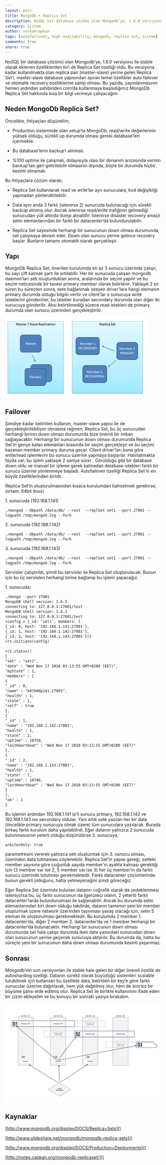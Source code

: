 ```yaml
---
layout: post
title: MongoDb + Replica Set
description: NoSQL bir database çözümü olan Mongodb’ye, 1.6.0 versiyonu ile stable olarak eklenen özelliklerden biri de Replica Set özelliği oldu.
category: Sistem
author: serkancapkan
tags: [autofailover, high availability, mongodb, replica set, sistem]
comments: true
share: true
---
```


NoSQL bir database çözümü olan Mongodb’ye, 1.6.0 versiyonu ile stable olarak eklenen özelliklerden biri de Replica Set özelliği oldu. Bu versiyona kadar kullanılmakta olan replica pair (master-slave) yerine gelen Replica Set’i, master-slave database yapısından ayıran temel özellikler auto failover ve otomatik recovery özelliklerine sahip olması. Bu yazıda, yayınlanmasının hemen ardından sahibinden.com’da kullanmaya başladığımız MongoDb Replica Set hakkında kısa bir bilgi vermeye çalışacağım.

## Neden MongoDb Replica Set?

Öncelikle, ihtiyaçları düşünelim;

- Production sisteminde olan setup’ta MongoDb, read/write değerlerinin yüksek olduğu, sürekli up durumda olması gereki database’leri içermekte.

- Bu database’lerin backup’ı alınmalı.

- %100 uptime ile çalışmalı, dolayısıyla olası bir donanım arızasında verinin backup’tan geri getirilebilir olmasının dışında, böyle bir durumda hiçbir kesinti olmamalı.

Bu ihtiyaçlara çözüm olarak;

- Replica Set kullanılarak read ve write’lar ayrı sunuculara, kod değişikliği yapmadan yönlendirilebilir.

- Data aynı anda 3 farklı (istenirse 2) sunucuda bulunacağı için sürekli backup alınmış olur. Ancak istenirse read/write trafiğinin gelmediği sunucudan yük altında dump alınabilir. İstenirse disaster recovery amaçlı setin elemanlarından bir farklı bir datacenter’da bulundurulabilir.

- Replica Set sayesinde herhangi bir sunucunun down olması durumunda, set çalışmaya devam eder. Down olan sunucu yerine gelince recovery başlar. Bunların tamamı otomatik olarak gerçekleşir.

## Yapı

MongoDb Replica Set, önerilen kurulumda en az 3 sunucu üzerinde çalışır, bu sayı çift kalmak şartı ile artılabilir. Her bir sunucuda çalışan mongodb daemon’ları seti oluşturduktan sonra, aralarında bir seçim yapılır ve bu seçim neticesinde bir tanesi primary member olarak belirlenir. Yaklaşık 2 sn süren bu süreçten sonra, sete bağlanmak isteyen driver’lara hangi elemanın primary durumda olduğu bilgisi verilir ve client’lar o sunucuya write isteklerini gönderirler, bu istekler buradan secondary durumda olan diğer iki sunucuya gönderilir. Aksi belirtilmediği sürece read istekleri de primary durumda olan sunucu üzerinden gerçekleştirilir.

![](/images/posts/mongodb/MongoDbReplicaSet.png)

## Failover

Şimdiye kadar belirtilen kullanım, master-slave yapısı ile de gerçekleştirilebiliyor olmasına rağmen, Replica Set, bu üç sunucudan herhangi birinin down olması durumunda bize önemli  bir imkan sağlayacaktır. Herhangi bir sunucunun down olması durumunda Replica Set’in geriye kalan elemanları arasında bir seçim gerçekleşir ve bu seçimi kazanan member primary duruma geçer. Client driver’ları buna göre write/read işlemlerini bu sunucu üzerine yapmaya başlarlar. Hatırlatmakta fayda var; bu işlem yaklaşık 2 saniye sürer . Görüldüğü gibi bir database down oldu ve manuel bir işleme gerek kalmadan database istekleri farklı bir sunucu üzerine yönlenmeye başladı. Autofailover özelliği Replica Set’in en büyük özelliklerinden biridir.

Replica Set’in oluşturulmasından kısaca kurulumdan bahsetmek gerekirse; (ortam: 64bit linux)

1\. sunucuda (192.168.1.141)

    ./mongod --dbpath /data/db/ --rest  --replSet set1 --port 27001 --logpath /tmp/mongod.log --fork

2\. sunucuda (192.168.1.142)

    ./mongod --dbpath /data/db/ --rest  --replSet set1 --port 27001 --logpath /tmp/mongod.log --fork

3\. sunucuda (192.168.1.143)

    ./mongod --dbpath /data/db/ --rest  --replSet set1 --port 27001 --logpath /tmp/mongod.log --fork

Servisler çalıştırıldı, şimdi bu servisler ile Replica Set oluşturulacak. Bunun için bu üç servisten herhangi birine bağlanıp bu işlemi yapacağız.

1\. sunucuda;

    ./mongo --port 27001
    MongoDB shell version: 1.6.3
    connecting to: 127.0.0.1:27001/test
    MongoDB shell version: 1.6.3
    connecting to: 127.0.0.1:27001/test
    >config = {_id: 'set1', members: [
    {_id: 0, host: '192.168.1.141:27001'},
    {_id: 1, host: '192.168.1.142:27001'},
    {_id: 2, host: '192.168.1.143:27001'}]}
    >rs.initiate(config)

    >rs.status()
    {
    "set" : "set1",
    "date" : "Wed Nov 17 2010 03:13:55 GMT+0200 (EET)",
    "myState" : 1,
    "members" : [
    {
    "_id" : 0,
    "name" : "k07b08p141:27001",
    "health" : 1,
    "state" : 1,
    "self" : true
    },
    {
    "_id" : 1,
    "name" : "192.168.1.142:27001",
    "health" : 1,
    "state" : 2,
    "uptime" : 10750,
    "lastHeartbeat" : "Wed Nov 17 2010 03:13:55 GMT+0200 (EET)"
    },
    {
    "_id" : 2,
    "name" : "192.168.1.143:27001",
    "health" : 1,
    "state" : 7,
    "uptime" : 10746,
    "lastHeartbeat" : "Wed Nov 17 2010 03:13:55 GMT+0200 (EET)"
    }
    ],
    "ok" : 1
    }

Bu işlemin ardından 192.168.1.141 ip’li sunucu primary, 192.168.1.142 ve 192.168.1.143 ise secondary oldular. Yani artık sete yazılan her bir data (öncelikle primary sunucuya olmak üzere) tüm sunuculara yazılacak. Burada birkaç farklı kurulum daha yapılabilirdi. Eğer datanın yalnızca 2 sunucuda bulunmasısının yeterli olduğu düşünülürse 3. sunucuya;

    arbiterOnly: true

parametresini vererek yalnızca seti oluşturmak için 3. sunucu olması, üzerinden data tutmaması söylenebilir. Replica Set’in yapısı gereği, setteki member sayısına göre çoğunluk sayıda member’ın ayakta kalması gerektiği için (3 member var ise 2, 5 member var ise 3) her üç member’ın da farklı sunucu üzerinde tutulması gerekmektedir. Farklı datacenter çözümlerinde bunun gerekli olduğunu, hatta yetmeyeceğini şimdi göreceğiz.

Eğer Replica Set üzerinde bulunan datanın coğrafik olarak da yedeklenmesi isteniyorsa bu, üç farklı sunucunun da (gerçekçi olalım, 2 yeterli) farklı datacenter’larda bulundurulması ile sağlanabilir. Ancak bu durumda setin elemanlarından biri down olduğu takdirde, datanın tamamın yeni bir member oluşturmak üzere network üzerinden taşınması yavaş olacağı için, setin 5 eleman ile oluşturulması gerekmektedir. Bu kurulumda 2 member 1. datacenter’da, diğer 2 member 2. datacenter’da ve 1 member herhangi bir datacenter’da bulunacaktır. Herhangi bir sunucunun down olması durumunda set hala çalışır durumda iken data yanındaki sunucudan down olan sunucunun yerine geçecek sunucuya aktarılır.  Bu durumda da, hatta bu süreçte yeni bir sunucunun daha down olması durumunda kesinti yaşanmaz.

## Sonrası

Mongodb’nin son versiyonları ile stable hale gelen bir diğer önemli özellik de autosharding özelliği. Datanın sürekli olarak büyüdüğü sistemleri scalable tutubilmek için kullanılan bu özellikte data, belirtilen bir key’e göre farklı sunucular üzerine dağıtılarak, hem yük dağıtılmış olur, hem de sınırsız bir büyüme şansı elde edilmiş olur. Replica Set ile birlikte kullanımını ifade eden bir çizim ekleyelim ve bu konuyu bir sonraki yazıya bırakalım.

![](/images/posts/mongodb/mongodb_replicasetsharding1.jpg)

## Kaynaklar

[http://www.mongodb.org/display/DOCS/Replica+Sets]()

[http://www.slideshare.net/mongodb/mongodb-replica-sets]()

[http://www.mongodb.org/display/DOCS/Production+Deployments]()

[http://notes.capkan.org/mongodb-replicaset/]()
